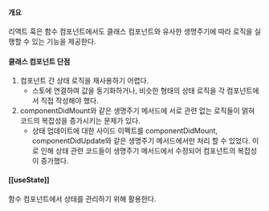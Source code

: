 #### 개요
리액트 훅은 함수 컴포넌트에서도 클래스 컴포넌트와 유사한 생명주기에 따라 로직을 실행할 수 있는 기능을 제공한다.

#### 클래스 컴포넌트 단점
1. 컴포넌트 간 상태 로직을 재사용하기 어렵다.
	- 스토에 연결하여 값을 동기화하거나, 비슷한 형태의 상태 로직을 각 컴포넌트에서 직접 작성해야 했다.
2. componentDidMount와 같은 생명주기 메서드에 서로 관련 없는 로직들이 얽혀 코드의 복잡성을 증가시키는 문제가 있다.
	- 상태 업데이트에 대한 사이드 이펙트를 componentDidMount, componentDidUpdate와 같은 생명주기 메서드에서만 처리 할 수 있었다. 이로 인해 상태 관련 코드들이 생명주기 메서드에서 수정되어 컴포넌트의 복잡성이 증가했다.

#### [[useState]]
함수 컴포넌트에서 상태를 관리하기 위해 활용한다.